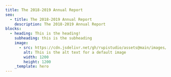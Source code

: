 ```yaml
---
title: The 2018-2019 Annual Report
seo:
  - title: The 2018-2019 Annual Report
    description: The 2018-2019 Annual Report
blocks:
  - heading: This is the heading!
    subheading: this is the subheading
    image:
      - src: https://cdn.jsdelivr.net/gh/rupistudio/assets@main/images/people/hero-composite.png
        alt: This is the alt text for a default image
        width: 1200
        height: 1200
    _template: hero
---
```

